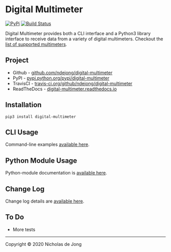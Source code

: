 # Digital Multimeter
[![PyPi](https://img.shields.io/pypi/v/digital-multimeter.svg)](https://pypi.python.org/pypi/digital-multimeter/)
[![Build Status](https://api.travis-ci.org/ndejong/digital-multimeter.svg?branch=master)](https://travis-ci.org/ndejong/digital-multimeter/)

Digital Multimeter provides both a CLI interface and a Python3 library interface to receive data from a 
variety of digital multimeters.  Checkout the [list of supported multimeters](./docs/supported-multimeters).

## Project
* Github - [github.com/ndejong/digital-multimeter](https://github.com/ndejong/digital-multimeter)
* PyPI - [pypi.python.org/pypi/digital-multimeter](https://pypi.python.org/pypi/digital-multimeter/)
* TravisCI - [travis-ci.org/github/ndejong/digital-multimeter](https://travis-ci.org/github/ndejong/digital-multimeter)
* ReadTheDocs - [digital-multimeter.readthedocs.io](https://digital-multimeter.readthedocs.io/en/latest/)

## Installation
```shell script
pip3 install digital-multimeter
```

## CLI Usage
Command-line examples [available here](./docs/command-examples/).

## Python Module Usage
Python-module documentation is [available here](./docs/python3-module/).

## Change Log
Change log details are [available here](./docs/changelog/).

## To Do
* More tests

---
Copyright &copy; 2020 Nicholas de Jong
